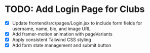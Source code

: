 # TODO: Add Login Page for Clubs

- [x] Update frontend/src/pages/Login.jsx to include form fields for username, name, bio, and image URL
- [x] Add framer-motion animation with pageVariants
- [x] Apply consistent Tailwind CSS styling
- [x] Add form state management and submit button
